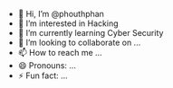 - 👋 Hi, I’m @phouthphan
- 👀 I’m interested in Hacking
- 🌱 I’m currently learning Cyber Security
- 💞️ I’m looking to collaborate on ...
- 📫 How to reach me ...
- 😄 Pronouns: ...
- ⚡ Fun fact: ...

<!---
phouthphan/phouthphan is a ✨ special ✨ repository because its `README.md` (this file) appears on your GitHub profile.
You can click the Preview link to take a look at your changes.
--->
